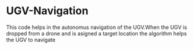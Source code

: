 # UGV-Navigation
This code helps in the autonomus navigation of the UGV.When the UGV is dropped from a drone and is asigned a target location the algorithm helps the UGV to navigate

